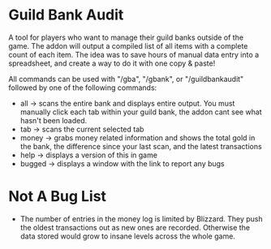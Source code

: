 # Guild Bank Audit
A tool for players who want to manage their guild banks outside of the game. The addon will output a compiled list of all items with a complete count of each item.
The idea was to save hours of manual data entry into a spreadsheet, and create a way to do it with one copy & paste!

All commands can be used with "/gba", "/gbank", or "/guildbankaudit" followed by one of the following commands:
- all -> scans the entire bank and displays entire output. You must manually click each tab within your guild bank, the addon cant see what hasn't been loaded.
- tab -> scans the current selected tab
- money -> grabs money related information and shows the total gold in the bank, the difference since your last scan, and the latest transactions
- help -> displays a version of this in game
- bugged -> displays a window with the link to report any bugs


# Not A Bug List
- The number of entries in the money log is limited by Blizzard. They push the oldest transactions out as new ones are recorded. Otherwise the data stored would grow to insane levels across the whole game.
